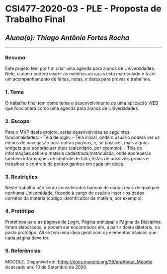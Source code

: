 # **CSI477-2020-03 - PLE - Proposta de Trabalho Final**
## *Aluna(o): Thiago Antônio Fortes Rocha*

--------------

<!-- Descrever um resumo sobre o trabalho. -->

### Resumo

  Este projeto tem por fim criar uma agenda para alunos de Universidades. Nele, o aluno poderá inserir as matérias as quais está matriculado e fazer um acompanhamento de faltas, notas, e datas para provas e trabalhos.

<!-- Apresentar o tema. -->
### 1. Tema

  O trabalho final tem como tema o desenvolvimento de uma aplicação WEB que funcionará como uma agenda para alunos de Universidades.

<!-- Descrever e limitar o escopo da aplicação. -->
### 2. Escopo

  Para o MVP deste projeto, serão desenvolvidas as seguintes funcionalidades:
    - Tela de login;
    - Tela inicial, onde o usuário poderá ver os menus de navegação para outras páginas, e, se possível, mais alguns widgets que poderão ser úteis (calendário, por exemplo);
    - Tela de informações sobre a matéria cadastrada/matriculada, onde aparecerão também informações de controle de falta, listas de possíveis provas e trabalhos e controle de pontos ganhos em cada um deles.

<!-- Apresentar restrições de funcionalidades e de escopo. -->
### 3. Restrições

  Neste trabalho não serão considerados bancos de dados reais de qualquer nenhuma Universidade, ficando à cargo do usuário inserir os dados corretos da matéria (código identificador da matéria, por exemplo).

<!-- Construir alguns protótipos para a aplicação, disponibilizá-los no Github e descrever o que foi considerado. //-->
### 4. Protótipo

  Protótipos para as páginas de Login, Página principal e Página da Disciplina foram elaborados, e podem ser encontrados em, a partir deste diretório, na pasta protótipo. Alí se tem uma ideia geral com os elementos básicos que cada página deve ter.

### 5. Referências

  MOODLE. Disponível em: <https://docs.moodle.org/39/en/About_Moodle>. Acessado em: 10 de Setembro de 2020.
